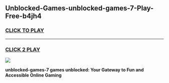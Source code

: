 
## Unblocked-Games-unblocked-games-7-Play-Free-b4jh4
<h3>
<a href="https://premium76.site?title=unblocked-games-7&ref=09A">CLICK TO PLAY</a></h3>
<hr>

<h3>
<a href="https://premium76.site?title=unblocked-games-7&ref=09A">CLICK 2 PLAY</a>
  
</h3>

<a href="https://premium76.site?title=unblocked-games-7&ref=09A"><img src="https://clearcache.store/games.png"></a>


**unblocked-games-7 games unblocked: Your Gateway to Fun and Accessible Online Gaming**

